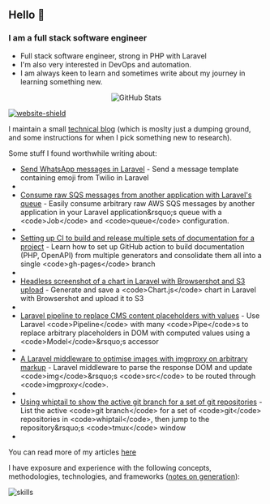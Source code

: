## Hello :wave: 

### I am a full stack software engineer

* Full stack software engineer, strong in PHP with Laravel
* I'm also very interested in DevOps and automation.
* I am always keen to learn and sometimes write about my journey in learning something new.

<p align="center"><img alt="GitHub Stats" src="https://github-readme-stats.vercel.app/api?username=alistaircol&count_private=true&show_icons=true&hide=issues,contribs,prs&custom_title=Ally+on+GitHub&disable_animations=true&title_color=58a6ff&icon_color=ffffff&text_color=ffffff&bg_color=0D1117&border_color=30363D" /></p>

[![website-shield](https://img.shields.io/website?url=http%3A%2F%2Fac93.uk)](https://ac93.uk)

I maintain a small [technical blog](https://ac93.uk) (which is moslty just a dumping ground, and some instructions for when I pick something new to research).

Some stuff I found worthwhile writing about:


<!-- BLOG-POST-LIST:START -->
 - [Send WhatsApp messages in Laravel](https://ac93.uk/articles/laravel-send-whatsapp-message-with-emoji-and-variables/) - Send a message template containing emoji from Twilio in Laravel
  - 
 - [Consume raw SQS messages from another application with Laravel&#39;s queue](https://ac93.uk/articles/laravel-consume-raw-sqs-messages-in-its-job-queue-system/) - Easily consume arbitrary raw AWS SQS messages by another application in your Laravel application&amp;rsquo;s queue with a &lt;code&gt;Job&lt;/code&gt; and &lt;code&gt;queue&lt;/code&gt; configuration.
  - 
 - [Setting up CI to build and release multiple sets of documentation for a project](https://ac93.uk/articles/github-action-build-multiple-sets-of-documentation/) - Learn how to set up GitHub action to build documentation &lpar;PHP, OpenAPI&rpar; from multiple generators and consolidate them all into a single &lt;code&gt;gh-pages&lt;/code&gt; branch
  - 
 - [Headless screenshot of a chart in Laravel with Browsershot and S3 upload](https://ac93.uk/articles/laravel-chartjs-blade-browsershot/) - Generate and save a &lt;code&gt;Chart.js&lt;/code&gt; chart in Laravel with Browsershot and upload it to S3
  - 
 - [Laravel pipeline to replace CMS content placeholders with values](https://ac93.uk/articles/laravel-pipeline-placeholder-cms-accessor/) - Use Laravel &lt;code&gt;Pipeline&lt;/code&gt; with many &lt;code&gt;Pipe&lt;/code&gt;s to replace arbitrary placeholders in DOM with computed values using a &lt;code&gt;Model&lt;/code&gt;&amp;rsquo;s accessor
  - 
 - [A Laravel middleware to optimise images with imgproxy on arbitrary markup](https://ac93.uk/articles/laravel-response-middleware-optimise-images-with-imgproxy/) - Laravel middleware to parse the response DOM and update &lt;code&gt;img&lt;/code&gt;&amp;rsquo;s &lt;code&gt;src&lt;/code&gt; to be routed through &lt;code&gt;imgproxy&lt;/code&gt;.
  - 
 - [Using whiptail to show the active git branch for a set of git repositories](https://ac93.uk/articles/whiptail-list-git-repositories-branches-and-jump-to-tmux-window/) - List the active &lt;code&gt;git branch&lt;/code&gt; for a set of &lt;code&gt;git&lt;/code&gt; repositories in &lt;code&gt;whiptail&lt;/code&gt;, then jump to the repository&amp;rsquo;s &lt;code&gt;tmux&lt;/code&gt; window
  - <!-- BLOG-POST-LIST:END -->

You can read more of my articles [here](https://ac93.uk/articles)

I have exposure and experience with the following concepts, methodologies, technologies, and frameworks ([notes on generation](https://github.com/alistaircol/skills)):

![skills](https://static.ac93.uk/resume/skills.png)
